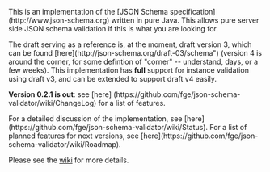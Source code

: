 <p>This is an implementation of the [JSON Schema specification](http://www.json-schema.org)
written in pure Java. This allows pure server side JSON schema validation if
this is what you are looking for.

<p>The draft serving as a reference is, at the moment, draft version 3, which can
be found [here](http://json-schema.org/draft-03/schema") (version 4 is around
the corner, for some defintion of "corner" -- understand, days,
or a few weeks). This implementation has <b>full</b> support for instance
validation using draft v3, and can be extended to support draft v4 easily.

<p><b>Version 0.2.1 is out</b>: see [here]
(https://github.com/fge/json-schema-validator/wiki/ChangeLog)
for a list of features.

<p>For a detailed discussion of the implementation, see
[here](https://github.com/fge/json-schema-validator/wiki/Status). For a list of
planned features for next versions, see
[here](https://github.com/fge/json-schema-validator/wiki/Roadmap).

Please see the [wiki](https://github.com/fge/json-schema-validator/wiki/) for
more details.

